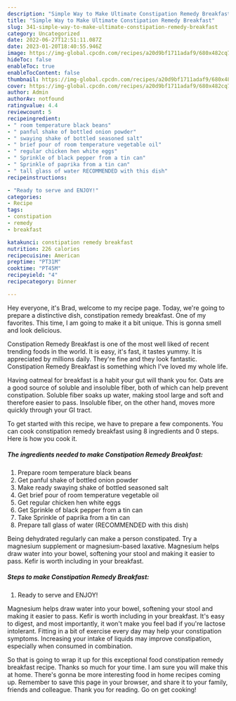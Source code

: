```yaml
---
description: "Simple Way to Make Ultimate Constipation Remedy Breakfast"
title: "Simple Way to Make Ultimate Constipation Remedy Breakfast"
slug: 341-simple-way-to-make-ultimate-constipation-remedy-breakfast
category: Uncategorized
date: 2022-06-27T12:51:11.087Z
date: 2023-01-20T18:40:55.946Z
image: https://img-global.cpcdn.com/recipes/a20d9bf1711adaf9/680x482cq70/constipation-remedy-breakfast-recipe-main-photo.jpg
hideToc: false
enableToc: true
enableTocContent: false
thumbnail: https://img-global.cpcdn.com/recipes/a20d9bf1711adaf9/680x482cq70/constipation-remedy-breakfast-recipe-main-photo.jpg
cover: https://img-global.cpcdn.com/recipes/a20d9bf1711adaf9/680x482cq70/constipation-remedy-breakfast-recipe-main-photo.jpg
author: Admin
authorAv: notfound
ratingvalue: 4.4
reviewcount: 5
recipeingredient:
- " room temperature black beans"
- " panful shake of bottled onion powder"
- " swaying shake of bottled seasoned salt"
- " brief pour of room temperature vegetable oil"
- " regular chicken hen white eggs"
- " Sprinkle of black pepper from a tin can"
- " Sprinkle of paprika from a tin can"
- " tall glass of water RECOMMENDED with this dish"
recipeinstructions:

- "Ready to serve and ENJOY!"
categories:
- Recipe
tags:
- constipation
- remedy
- breakfast

katakunci: constipation remedy breakfast 
nutrition: 226 calories
recipecuisine: American
preptime: "PT31M"
cooktime: "PT45M"
recipeyield: "4"
recipecategory: Dinner

---
```



Hey everyone, it's Brad, welcome to my recipe page. Today, we're going to prepare a distinctive dish, constipation remedy breakfast. One of my favorites. This time, I am going to make it a bit unique. This is gonna smell and look delicious.

Constipation Remedy Breakfast is one of the most well liked of recent trending foods in the world. It is easy, it's fast, it tastes yummy. It is appreciated by millions daily. They're fine and they look fantastic. Constipation Remedy Breakfast is something which I've loved my whole life.

Having oatmeal for breakfast is a habit your gut will thank you for. Oats are a good source of soluble and insoluble fiber, both of which can help prevent constipation. Soluble fiber soaks up water, making stool large and soft and therefore easier to pass. Insoluble fiber, on the other hand, moves more quickly through your GI tract.


To get started with this recipe, we have to prepare a few components. You can cook constipation remedy breakfast using 8 ingredients and 0 steps. Here is how you cook it.

<!--inarticleads1-->

##### The ingredients needed to make Constipation Remedy Breakfast:

1. Prepare  room temperature black beans
1. Get  panful shake of bottled onion powder
1. Make ready  swaying shake of bottled seasoned salt
1. Get  brief pour of room temperature vegetable oil
1. Get  regular chicken hen white eggs
1. Get  Sprinkle of black pepper from a tin can
1. Take  Sprinkle of paprika from a tin can
1. Prepare  tall glass of water (RECOMMENDED with this dish)


Being dehydrated regularly can make a person constipated. Try a magnesium supplement or magnesium-based laxative. Magnesium helps draw water into your bowel, softening your stool and making it easier to pass. Kefir is worth including in your breakfast. 

<!--inarticleads2-->

##### Steps to make Constipation Remedy Breakfast:


1. Ready to serve and ENJOY!

Magnesium helps draw water into your bowel, softening your stool and making it easier to pass. Kefir is worth including in your breakfast. It&#39;s easy to digest, and most importantly, it won&#39;t make you feel bad if you&#39;re lactose intolerant. Fitting in a bit of exercise every day may help your constipation symptoms. Increasing your intake of liquids may improve constipation, especially when consumed in combination. 

So that is going to wrap it up for this exceptional food constipation remedy breakfast recipe. Thanks so much for your time. I am sure you will make this at home. There's gonna be more interesting food in home recipes coming up. Remember to save this page in your browser, and share it to your family, friends and colleague. Thank you for reading. Go on get cooking!
